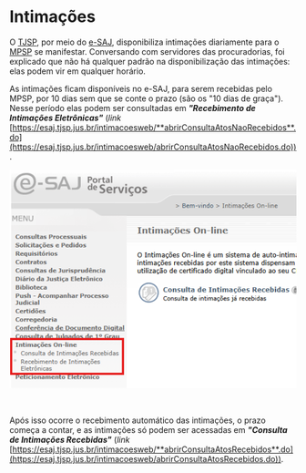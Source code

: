 # Intimações

O [TJSP](https://www.tjsp.jus.br/), por meio
do [e-SAJ](https://esaj.tjsp.jus.br/), disponibiliza intimações diariamente para
o [MPSP](https://www.mpsp.mp.br/) se manifestar. Conversando com servidores das
procuradorias, foi explicado que não há qualquer padrão na disponibilização das
intimações: elas podem vir em qualquer horário.

As intimações ficam disponíveis no e-SAJ, para serem recebidas pelo MPSP, por 10
dias sem que se conte o prazo (são os "10 dias de graça"). Nesse período elas
podem ser consultadas em
**_"Recebimento de Intimações Eletrônicas"_** (_link_ [https://esaj.tjsp.jus.br/intimacoesweb/**abrirConsultaAtosNaoRecebidos**.do](https://esaj.tjsp.jus.br/intimacoesweb/abrirConsultaAtosNaoRecebidos.do)).

![intimações](../assets/intimações.png)

<br>

Após isso ocorre o recebimento automático das intimações, o prazo começa a
contar, e as intimações só podem ser acessadas em **_"Consulta de Intimações Recebidas"_** (_link_ [https://esaj.tjsp.jus.br/intimacoesweb/**abrirConsultaAtosRecebidos**.do](https://esaj.tjsp.jus.br/intimacoesweb/abrirConsultaAtosRecebidos.do)).
